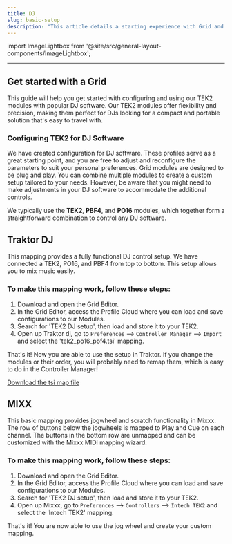 ```yaml
---
title: DJ
slug: basic-setup
description: "This article details a starting experience with Grid and DJ softwares"
---
```


import ImageLightbox from '@site/src/general-layout-components/ImageLightbox';

<!-- import midi_port_setup from '' -->

---

## Get started with a Grid

This guide will help you get started with configuring and using our TEK2 modules with popular DJ software. Our TEK2 modules offer flexibility and precision, making them perfect for DJs looking for a compact and portable solution that's easy to travel with.

### Configuring TEK2 for DJ Software

We have created configuration for DJ software. These profiles serve as a great starting point, and you are free to adjust and reconfigure the parameters to suit your personal preferences. Grid modules are designed to be plug and play. You can combine multiple modules to create a custom setup tailored to your needs. However, be aware that you might need to make adjustments in your DJ software to accommodate the additional controls.

We typically use the **TEK2**, **PBF4**, and **PO16** modules, which together form a straightforward combination to control any DJ software.

## Traktor DJ

This mapping provides a fully functional DJ control setup. We have connected a TEK2, PO16, and PBF4 from top to bottom. This setup allows you to mix music easily.

### To make this mapping work, follow these steps:

1. Download and open the Grid Editor.
2. In the Grid Editor, access the Profile Cloud where you can load and save configurations to our Modules.
3. Search for 'TEK2 DJ setup', then load and store it to your TEK2.
4. Open up Traktor dj, go to `Preferences` --> `Controller Manager` --> `Import` and select the 'tek2_po16_pbf4.tsi' mapping.

That's it! Now you are able to use the setup in Traktor. If you change the modules or their order, you will probably need to remap them, which is easy to do in the Controller Manager!

<a target="_blank" href="/presets/dj/tek2_po16_pbf4.tsi" download="tek2_po16_pbf4.tsi"> Download the tsi map file</a>

## MIXX

This basic mapping provides jogwheel and scratch functionality in Mixxx.
The row of buttons below the jogwheels is mapped to Play and Cue on each channel.
The buttons in the bottom row are unmapped and can be customized with the Mixxx MIDI mapping wizard.

### To make this mapping work, follow these steps:

1. Download and open the Grid Editor.
2. In the Grid Editor, access the Profile Cloud where you can load and save configurations to our Modules.
3. Search for 'TEK2 DJ setup', then load and store it to your TEK2.
4. Open up Mixxx, go to `Preferences` --> `Controllers` --> `Intech TEK2` and select the 'Intech TEK2' mapping.

That's it! You are now able to use the jog wheel and create your custom mapping.

<!-- <ImageLightbox imageSrc={quick_controls} citation={"Left: MIDI learn values for a PBF4 potentiometers and faders  <br> Right: Transmit and Receive are activated, so MIDI values can be received and sent back to Grid"}/> -->

